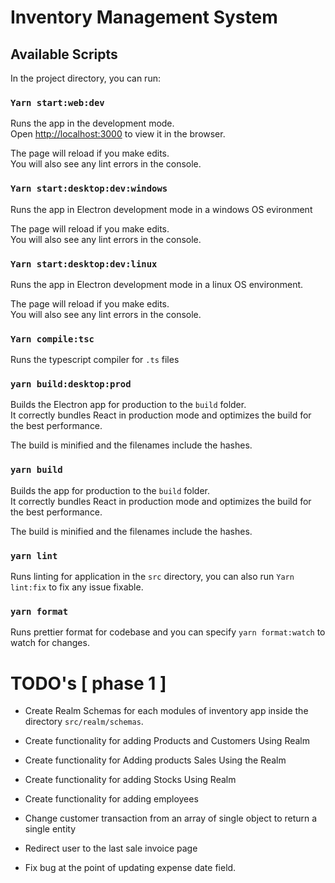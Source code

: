 # Inventory Management System

## Available Scripts

In the project directory, you can run:

### `Yarn start:web:dev`

Runs the app in the development mode.<br>
Open [http://localhost:3000](http://localhost:3000) to view it in the browser.

The page will reload if you make edits.<br>
You will also see any lint errors in the console.

### `Yarn start:desktop:dev:windows`

Runs the app in Electron development mode in a windows OS evironment<br>

The page will reload if you make edits.<br>
You will also see any lint errors in the console.

### `Yarn start:desktop:dev:linux`

Runs the app in Electron development mode in a linux OS environment.<br>

The page will reload if you make edits.<br>
You will also see any lint errors in the console.

### `Yarn compile:tsc`

Runs the typescript compiler for `.ts` files

### `yarn build:desktop:prod`

Builds the Electron app for production to the `build` folder.<br>
It correctly bundles React in production mode and optimizes the build for the best performance.

The build is minified and the filenames include the hashes.<br>

### `yarn build`

Builds the app for production to the `build` folder.<br>
It correctly bundles React in production mode and optimizes the build for the best performance.

The build is minified and the filenames include the hashes.<br>

### `yarn lint`

Runs linting for application in the `src` directory, you can also run `Yarn lint:fix` to fix any issue fixable.

### `yarn format`

Runs prettier format for codebase and you can specify `yarn format:watch` to watch for changes.

# TODO's [ phase 1 ]

- Create Realm Schemas for each modules of inventory app inside the directory `src/realm/schemas`.

- Create functionality for adding Products and Customers Using Realm

- Create functionality for Adding products Sales Using the Realm

- Create functionality for adding Stocks Using Realm

- Create functionality for adding employees

- Change customer transaction from an array of single object to return a single entity

- Redirect user to the last sale invoice page

- Fix bug at the point of updating expense date field.
